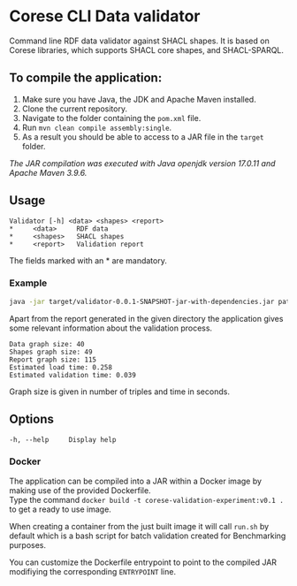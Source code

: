 # Corese CLI Data validator
Command line RDF data validator against SHACL shapes. It is based on Corese libraries, which supports SHACL core shapes, and SHACL-SPARQL.

## To compile the application:
1. Make sure you have Java, the JDK and Apache Maven installed.
2. Clone the current repository.
3. Navigate to the folder containing the `pom.xml` file.
4. Run `mvn clean compile assembly:single`.
5. As a result you should be able to access to a JAR file in the `target` folder.

_The JAR compilation was executed with Java openjdk version 17.0.11 and Apache Maven 3.9.6._

## Usage
    Validator [-h] <data> <shapes> <report>
    *     <data>     RDF data
    *     <shapes>   SHACL shapes
    *     <report>   Validation report

The fields marked with an \* are mandatory.

### Example
```bash
java -jar target/validator-0.0.1-SNAPSHOT-jar-with-dependencies.jar path/to/rdf_data.ttl path/to/shacl_shapes.ttl path/to/save/report.ttl
```
Apart from the report generated in the given directory the application gives some relevant information about the validation process.
```
Data graph size: 40
Shapes graph size: 49
Report graph size: 115
Estimated load time: 0.258
Estimated validation time: 0.039
```
Graph size is given in number of triples and time in seconds.
## Options
    -h, --help     Display help

### Docker
The application can be compiled into a JAR within a Docker image by making use of the provided Dockerfile. \
Type the command `docker build -t corese-validation-experiment:v0.1 .` to get a ready to use image.

When creating a container from the just built image it will call `run.sh` by default which is a bash script for batch validation created for Benchmarking purposes. 

You can customize the Dockerfile entrypoint to point to the compiled JAR modifiying the corresponding `ENTRYPOINT` line. 
